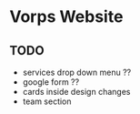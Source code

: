 # Vorps Website
## TODO
  - services drop down menu ??
  - google form ??
  - cards inside design changes
  - team section
